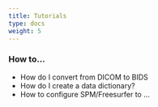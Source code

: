 ```yaml
---
title: Tutorials
type: docs
weight: 5 
---
```


### How to… 

- How do I convert from DICOM to BIDS
- How do I create a data dictionary?
- How to configure SPM/Freesurfer to …


